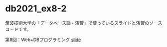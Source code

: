 # db2021_ex8-2

筑波技術大学の「データベース論・演習」で使っているスライドと演習のソースコードです。

第8回：Web+DBプログラミング [slide](db2021_8th_webdb_programming.pdf)
